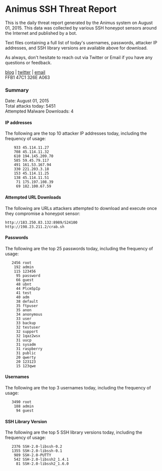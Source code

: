 # Animus SSH Threat Report

This is the daily threat report generated by the Animus system on August 01, 2015. This data was collected by various SSH honeypot sensors around the Internet and published by a bot.  

Text files containing a full list of today's usernames, passwords, attacker IP addresses, and SSH library versions are available above for download.  

As always, don't hesitate to reach out via Twitter or Email if you have any questions or feedback.  

[blog](http://morris.guru) | [twitter](https://twitter.com/andrew___morris) | [email](mailto:andrew@morris.guru)  
FFB1 47C1 326E A063  

### Summary

Date: August 01, 2015  
Total attacks today: 5451  
Attempted Malware Downloads: 4 

#### IP addresses
The following are the top 10 attacker IP addresses today, including the frequency of usage:
```
    933 45.114.11.27
    708 45.114.11.32
    610 194.145.209.70
    585 59.45.79.117
    491 161.53.167.94
    330 221.203.3.18
    153 45.114.11.25
    138 45.114.11.51
     71 175.197.108.39
     69 182.100.67.59
```

#### Attempted URL Downloads
The following are URLs attackers attempted to download and execute once they compromise a honeypot sensor:
```
http://183.250.83.132:8989/S24100
http://198.23.211.2/crab.sh
```

#### Passwords
The following are the top 25 passwords today, including the frequency of usage:
```
   2456 root
    192 admin
    115 123456
     95 password
     66 guest
     48 ubnt
     44 PlcmSpIp
     41 test
     40 adm
     38 default
     35 ftpuser
     35 anon
     34 anonymous
     33 user
     33 backup
     32 testuser
     32 support
     32 1qaz2wsx
     31 uucp
     31 sysadm
     31 raspberry
     31 public
     20 qwerty
     20 123123
     15 123qwe
```

#### Usernames
The following are the top 3 usernames today, including the frequency of usage:
```
   3490 root
    188 admin
     94 guest
```

#### SSH Library Version
The following are the top 5 SSH library versions today, including the frequency of usage:
```
   2376 SSH-2.0-libssh-0.2
   1355 SSH-2.0-libssh-0.1
    989 SSH-2.0-PUTTY
    542 SSH-2.0-libssh2_1.4.1
     81 SSH-2.0-libssh2_1.6.0
```
